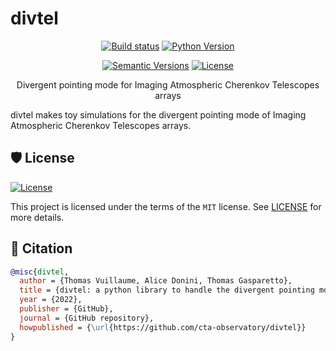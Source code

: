 # divtel

<div align="center">

[![Build status](https://github.com/cta-observatory/divtel/workflows/build/badge.svg?branch=master&event=push)](https://github.com/cta-observatory/divtel/actions?query=workflow%3Abuild)
[![Python Version](https://img.shields.io/pypi/pyversions/divtel.svg)](https://pypi.org/project/divtel/)

[![Semantic Versions](https://img.shields.io/badge/%20%20%F0%9F%93%A6%F0%9F%9A%80-semantic--versions-e10079.svg)](https://github.com/cta-observatory/divtel/releases)
[![License](https://img.shields.io/github/license/cta-observatory/divtel)](https://github.com/cta-observatory/divtel/blob/master/LICENSE)


Divergent pointing mode for Imaging Atmospheric Cherenkov Telescopes arrays

</div>

divtel makes toy simulations for the divergent pointing mode of Imaging Atmospheric Cherenkov Telescopes arrays.


## 🛡 License

[![License](https://img.shields.io/github/license/cta-observatory/divtel)](https://github.com/cta-observatory/divtel/blob/master/LICENSE)

This project is licensed under the terms of the `MIT` license. See [LICENSE](https://github.com/cta-observatory/divtel/blob/master/LICENSE) for more details.

## 📃 Citation

```bibtex
@misc{divtel,
  author = {Thomas Vuillaume, Alice Donini, Thomas Gasparetto},
  title = {divtel: a python library to handle the divergent pointing mode for an barray of Imaging Atmospheric Cherenkov Telescopes},
  year = {2022},
  publisher = {GitHub},
  journal = {GitHub repository},
  howpublished = {\url{https://github.com/cta-observatory/divtel}}
}
```
